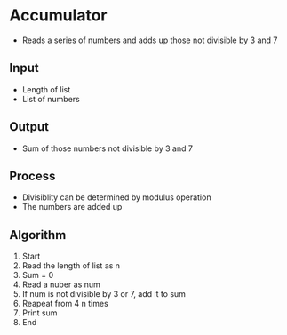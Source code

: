 # Accumulator
- Reads a series of numbers and adds up those not divisible by 3 and 7

## Input
- Length of list
- List of numbers
## Output
- Sum of those numbers not divisible by 3 and 7
## Process
- Divisiblity can be determined by modulus operation
- The numbers are added up
## Algorithm
1. Start
2. Read the length of list as n
3. Sum = 0
4. Read a nuber as num
5. If num is not divisible by 3 or 7, add it to sum
6. Reapeat from 4 n times
7. Print sum
8. End
